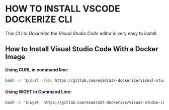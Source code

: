 # HOW TO INSTALL VSCODE DOCKERIZE CLI

This *CLI* to *Dockerize* the *Visual Studio Code* editor is very easy to install.

## How to Install Visual Studio Code With a Docker Image

#### Using CURL in command line:

```bash
bash -c "$(curl -fsSL https://gitlab.com/exadra37-dockerize/visual-studio-code/raw/master/setup/install.sh)"
```

#### Using WGET in Command Line:

```bash
bash -c "$(wget  https://gitlab.com/exadra37-dockerize/visual-studio-code/raw/master/setup/install.sh -O -)"
```

